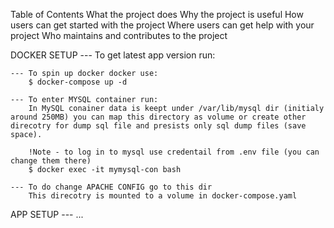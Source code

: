 Table of Contents
What the project does
Why the project is useful
How users can get started with the project
Where users can get help with your project
Who maintains and contributes to the project

DOCKER SETUP 
    --- To get latest app version run:

    --- To spin up docker docker use:
        $ docker-compose up -d

    --- To enter MYSQL container run:
        In MySQL conainer data is keept under /var/lib/mysql dir (initialy around 250MB) you can map this directory as volume or create other direcotry for dump sql file and presists only sql dump files (save space).

        !Note - to log in to mysql use credentail from .env file (you can change them there)
        $ docker exec -it mymysql-con bash

    --- To do change APACHE CONFIG go to this dir
        This direcotry is mounted to a volume in docker-compose.yaml

APP SETUP
    --- ...

